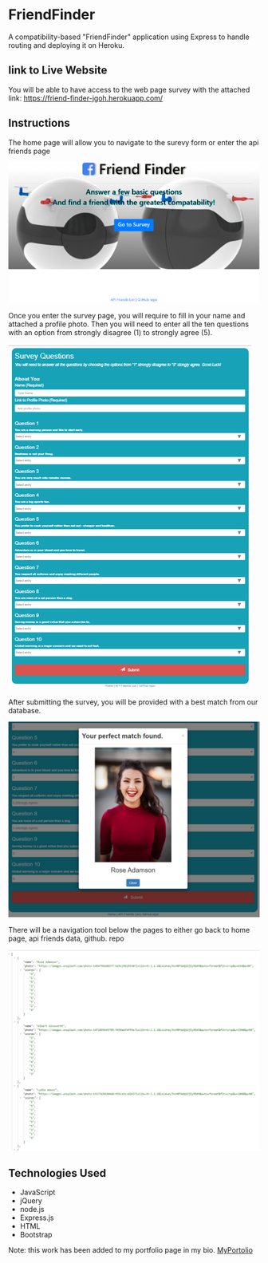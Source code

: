 # FriendFinder
A compatibility-based "FriendFinder" application using Express to handle routing and deploying it on Heroku.

## link to Live Website
You will be able to have access to the web page survey with the attached link:
https://friend-finder-jgoh.herokuapp.com/

## Instructions
The home page will allow you to navigate to the surevy form or enter the api friends page

![home](assets/images/homepage.png)

Once you enter the survey page, you will require to fill in your name and attached a profile photo. Then you will need to enter all the ten questions with an option from strongly disagree (1) to strongly agree (5). 

![survey](assets/images/survey.png)

After submitting the survey, you will be provided with a best match from our database.

![results](assets/images/results.png)

There will be a navigation tool below the pages to either go back to home page, api friends data, github. repo

![api](assets/images/api.png)

## Technologies Used

- JavaScript
- jQuery
- node.js
- Express.js
- HTML
- Bootstrap

Note: this work has been added to my portfolio page in my bio.
[MyPortolio](https://jgohbb.github.io/Portfolio-JGoh/portfolio.html)